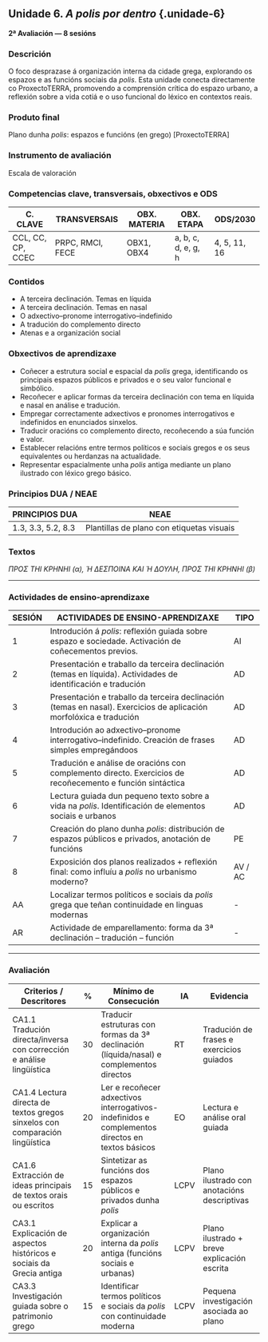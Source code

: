 ## Unidade 6. *A polis por dentro*  {.unidade-6}
**2ª Avaliación — 8 sesións**

### Descrición  
O foco desprazase á organización interna da cidade grega, explorando os espazos e as funcións sociais da *polis*. Esta unidade conecta directamente co ProxectoTERRA, promovendo a comprensión crítica do espazo urbano, a reflexión sobre a vida cotiá e o uso funcional do léxico en contextos reais.

### Produto final  
Plano dunha *polis*: espazos e funcións (en grego) [ProxectoTERRA]

### Instrumento de avaliación  
Escala de valoración

### Competencias clave, transversais, obxectivos e ODS

| C. CLAVE              | TRANSVERSAIS           | OBX. MATERIA     | OBX. ETAPA           | ODS/2030          |
|-----------------------|------------------------|------------------|----------------------|-------------------|
| CCL, CC, CP, CCEC     | PRPC, RMCI, FECE       | OBX1, OBX4       | a, b, c, d, e, g, h  | 4, 5, 11, 16       |

### Contidos

- A terceira declinación. Temas en líquida  
- A terceira declinación. Temas en nasal  
- O adxectivo–pronome interrogativo–indefinido  
- A tradución do complemento directo  
- Atenas e a organización social  

### Obxectivos de aprendizaxe

- Coñecer a estrutura social e espacial da *polis* grega, identificando os principais espazos públicos e privados e o seu valor funcional e simbólico.  
- Recoñecer e aplicar formas da terceira declinación con tema en líquida e nasal en análise e tradución.  
- Empregar correctamente adxectivos e pronomes interrogativos e indefinidos en enunciados sinxelos.  
- Traducir oracións co complemento directo, recoñecendo a súa función e valor.  
- Establecer relacións entre termos políticos e sociais gregos e os seus equivalentes ou herdanzas na actualidade.  
- Representar espacialmente unha *polis* antiga mediante un plano ilustrado con léxico grego básico.

### Principios DUA / NEAE

| PRINCIPIOS DUA             | NEAE                                 |
|----------------------------|--------------------------------------|
| 1.3, 3.3, 5.2, 8.3          | Plantillas de plano con etiquetas visuais |

### Textos  
*ΠΡΟΣ ΤΗΙ ΚΡΗΝΗΙ (α), Ἡ ΔΕΣΠΟΙΝΑ ΚΑΙ Ἡ ΔΟΥΛΗ, ΠΡΟΣ ΤΗΙ ΚΡΗΝΗΙ (β)*

---

### Actividades de ensino-aprendizaxe

| SESIÓN | ACTIVIDADES DE ENSINO-APRENDIZAXE                                                                                     | TIPO     |
|--------|------------------------------------------------------------------------------------------------------------------------|----------|
| 1      | Introdución á *polis*: reflexión guiada sobre espazo e sociedade. Activación de coñecementos previos.                | AI       |
| 2      | Presentación e traballo da terceira declinación (temas en líquida). Actividades de identificación e tradución         | AD       |
| 3      | Presentación e traballo da terceira declinación (temas en nasal). Exercicios de aplicación morfolóxica e tradución    | AD       |
| 4      | Introdución ao adxectivo–pronome interrogativo–indefinido. Creación de frases simples empregándoos                   | AD       |
| 5      | Tradución e análise de oracións con complemento directo. Exercicios de recoñecemento e función sintáctica            | AD       |
| 6      | Lectura guiada dun pequeno texto sobre a vida na *polis*. Identificación de elementos sociais e urbanos               | AD       |
| 7      | Creación do plano dunha *polis*: distribución de espazos públicos e privados, anotación de funcións                   | PE       |
| 8      | Exposición dos planos realizados + reflexión final: como influíu a *polis* no urbanismo moderno?                     | AV / AC  |
| AA     | Localizar termos políticos e sociais da *polis* grega que teñan continuidade en linguas modernas                      | -        |
| AR     | Actividade de emparellamento: forma da 3ª declinación – tradución – función                                           | -        |

---

### Avaliación

| Criterios / Descritores                                                        | %  | Mínimo de Consecución                                                              | IA   | Evidencia                                                   |
|--------------------------------------------------------------------------------|-----|-------------------------------------------------------------------------------------|------|--------------------------------------------------------------|
| CA1.1 Tradución directa/inversa con corrección e análise lingüística           | 30  | Traducir estruturas con formas da 3ª declinación (líquida/nasal) e complementos directos | RT   | Tradución de frases e exercicios guiados                     |
| CA1.4 Lectura directa de textos gregos sinxelos con comparación lingüística    | 20  | Ler e recoñecer adxectivos interrogativos-indefinidos e complementos directos en textos básicos | EO | Lectura e análise oral guiada                              |
| CA1.6 Extracción de ideas principais de textos orais ou escritos               | 15  | Sintetizar as funcións dos espazos públicos e privados dunha *polis*               | LCPV | Plano ilustrado con anotacións descriptivas                 |
| CA3.1 Explicación de aspectos históricos e sociais da Grecia antiga            | 20  | Explicar a organización interna da *polis* antiga (funcións sociais e urbanas)     | LCPV | Plano ilustrado + breve explicación escrita                 |
| CA3.3 Investigación guiada sobre o patrimonio grego                            | 15  | Identificar termos políticos e sociais da *polis* con continuidade moderna         | LCPV | Pequena investigación asociada ao plano                     |